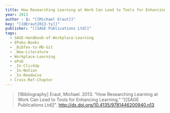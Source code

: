 ```yaml
---
title: How Researching Learning at Work Can Lead to Tools for Enhancing Learning
year: 2013
author - 1: "[[Michael Eraut]]"
key: "[[@Eraut2013-ty]]"
publisher: "[[SAGE Publications Ltd]]"
tags:
  - SAGE-Handbook-of-Workplace-Learning
  - EPubs-Books
  - _BibTex-to-MD-Git
  - _New-Literature
  - Workplace-Learning
  - ePub
  - _In-ClickUp
  - _In-Notion
  - _In-Readwise
  - Cross-Ref-Chapter
---
```


> [!Bibliography]
> Eraut, Michael. 2013. “How Researching Learning at Work Can Lead to Tools for Enhancing Learning.” "[[SAGE Publications Ltd]]". http://dx.doi.org/10.4135/9781446200940.n13